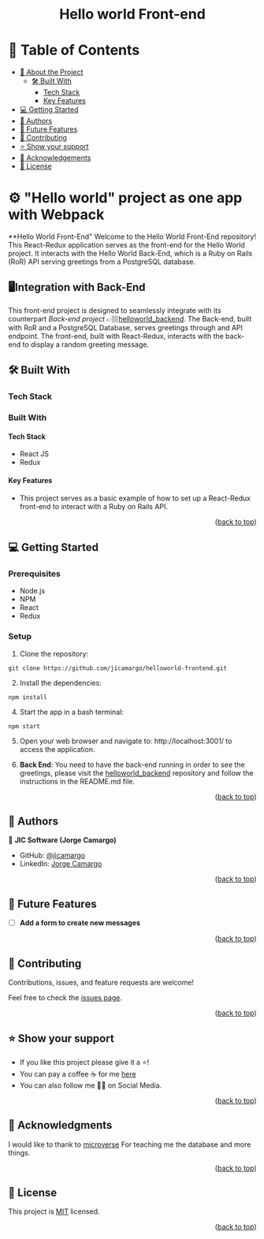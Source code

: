 <br>
<div align='center'>
	<h1>Hello world Front-end</h1>
  </div>
<a name="readme-top"></a>

# 📗 Table of Contents
- [📖 About the Project](#about-project)
  - [🛠 Built With](#built-with)
    - [Tech Stack](#tech-stack)
    - [Key Features](#key-features)
- [💻 Getting Started](#getting-started)
- [👥 Authors](#authors)
- [🔭 Future Features](#future-features)
- [🤝 Contributing](#contributing)
- [⭐️ Show your support](#support)
- [🙏 Acknowledgements](#acknowledgements)
- [📝 License](#license)


# ⚙️ "Hello world" project as one app with Webpack <a name="about-project"></a>

**Hello World Front-End" Welcome to the Hello World Front-End repository! This React-Redux application serves as the front-end for the Hello World project. It interacts with the Hello World Back-End, which is a Ruby on Rails (RoR) API serving greetings from a PostgreSQL database.

## 🖥️Integration with Back-End

This front-end project is designed to seamlessly integrate with its counterpart *Back-end project* 👉🏽[helloworld_backend](https://github.com/jicamargo/helloworld_backend). 
The Back-end, built with RoR and a PostgreSQL Database, serves greetings through and API endpoint. The front-end, built with React-Redux, interacts with the back-end to display a random greeting message.
 
## 🛠 Built With <a name="built-with"></a>

### Tech Stack <a name="tech-stack"></a>
### Built With <a name="built-with"></a>

#### Tech Stack <a name="tech-stack"></a>

- React JS
- Redux

#### Key Features <a name="key-features"></a>

- This project serves as a basic example of how to set up a React-Redux front-end to interact with a Ruby on Rails API.

<p align="right">(<a href="#readme-top">back to top</a>)</p>

<!-- GETTING STARTED -->

## 💻 Getting Started <a name="getting-started"></a>

### Prerequisites

- Node.js
- NPM
- React
- Redux

### Setup

1. Clone the repository:

`git clone https://github.com/jicamargo/helloworld-frontend.git`

2. Install the dependencies:

`npm install`

4. Start the app in a bash terminal:

`npm start`

5. Open your web browser and navigate to: http://localhost:3001/ to access the application. 

6. **Back End**: You need to have the back-end running in order to see the greetings, please visit the [helloworld_backend](https://github.com/jicamargo/helloworld_backend) repository and follow the instructions in the README.md file.

<p align="right">(<a href="#readme-top">back to top</a>)</p>

<!-- AUTHORS -->

## 👥 Authors <a name="authors"></a>

👤 **JIC Software (Jorge Camargo)**
- GitHub: [@jicamargo](https://github.com/jicamargo)
- LinkedIn: [Jorge Camargo](https://www.linkedin.com/in/jorgecamargog/?locale=en_US)


<p align="right">(<a href="#readme-top">back to top</a>)</p>


<!-- FUTURE FEATURES -->
## 🔭 Future Features <a name="future-features"></a>

- [ ] **Add a form to create new messages**

<p align="right">(<a href="#readme-top">back to top</a>)</p>

<!-- CONTRIBUTING -->

## 🤝 Contributing <a name="contributing"></a>

Contributions, issues, and feature requests are welcome!

Feel free to check the [issues page](https://github.com/jicamargo/helloworld-frontend/issues).

<p align="right">(<a href="#readme-top">back to top</a>)</p>

<!-- SUPPORT -->

## ⭐️ Show your support <a name="support"></a>

- If you like this project please give it a ⭐️!
- You can pay a coffee ☕ for me [here](https://bmc.link/jicamargo)
- You can also follow me 👍🏽 on Social Media.

<p align="right">(<a href="#readme-top">back to top</a>)</p>

<!-- ACKNOWLEDGEMENTS -->

## 🙏 Acknowledgments <a name="acknowledgements"></a>

I would like to thank to [microverse](https://www.microverse.org/) For teaching me the database and more things.

<p align="right">(<a href="#readme-top">back to top</a>)</p>

<!-- FAQ (optional) -->

<!-- LICENSE -->

## 📝 License <a name="license"></a>

This project is [MIT](./LICENSE) licensed.

<p align="right">(<a href="#readme-top">back to top</a>)</p>
